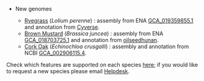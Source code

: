 
- New genomes

    - [Ryegrass](/Lolium_perenne) (_Lolium perenne_) : assembly from ENA [GCA_019359855.1](https://www.ncbi.nlm.nih.gov/assembly/GCA_019359855.1) and annotation from [Cyverse](https://datacommons.cyverse.org/browse/iplant/home/shared/commons_repo/curated/Copetti_Kyuss_assembly_annotation_March_2021).
    - [Brown Mustard](/Brassica_juncea) (_Brassica juncea_) : assembly from ENA [GCA_018703725.1](https://www.ncbi.nlm.nih.gov/assembly/GCA_018703725.1) and annotation from [oilseedhunan](http://www.oilseedhunan.net/download.html).
    - [Cork Oak](/) (_Echinochloa crusgalli_) :  assembly and annotation from NCBI [GCA_002906115.4](https://www.ncbi.nlm.nih.gov/assembly/GCA_002906115.4).


Check which features are supported on each species [here](/species.html); if you would like to request a new species please email [Helpdesk](http://plants.ensembl.org/Help/Contact).


